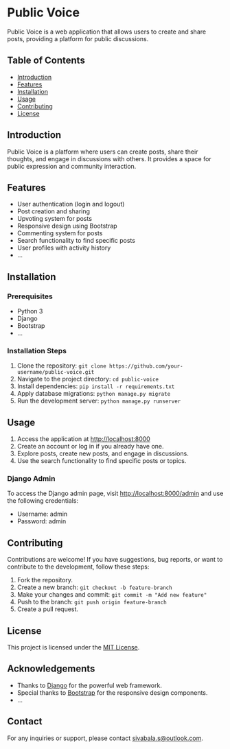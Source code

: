 # Public Voice

Public Voice is a web application that allows users to create and share posts, providing a platform for public discussions.

## Table of Contents

- [Introduction](#introduction)
- [Features](#features)
- [Installation](#installation)
- [Usage](#usage)
- [Contributing](#contributing)
- [License](#license)

## Introduction

Public Voice is a platform where users can create posts, share their thoughts, and engage in discussions with others. It provides a space for public expression and community interaction.

## Features

- User authentication (login and logout)
- Post creation and sharing
- Upvoting system for posts
- Responsive design using Bootstrap
- Commenting system for posts
- Search functionality to find specific posts
- User profiles with activity history
- ...

## Installation

### Prerequisites

- Python 3
- Django
- Bootstrap
- ...

### Installation Steps

1. Clone the repository: `git clone https://github.com/your-username/public-voice.git`
2. Navigate to the project directory: `cd public-voice`
3. Install dependencies: `pip install -r requirements.txt`
4. Apply database migrations: `python manage.py migrate`
5. Run the development server: `python manage.py runserver`

## Usage

1. Access the application at [http://localhost:8000](http://localhost:8000)
2. Create an account or log in if you already have one.
3. Explore posts, create new posts, and engage in discussions.
4. Use the search functionality to find specific posts or topics.

### Django Admin

To access the Django admin page, visit [http://localhost:8000/admin](http://localhost:8000/admin) and use the following credentials:
- Username: admin
- Password: admin

## Contributing

Contributions are welcome! If you have suggestions, bug reports, or want to contribute to the development, follow these steps:

1. Fork the repository.
2. Create a new branch: `git checkout -b feature-branch`
3. Make your changes and commit: `git commit -m "Add new feature"`
4. Push to the branch: `git push origin feature-branch`
5. Create a pull request.

## License

This project is licensed under the [MIT License](LICENSE).

## Acknowledgements

- Thanks to [Django](https://www.djangoproject.com/) for the powerful web framework.
- Special thanks to [Bootstrap](https://getbootstrap.com/) for the responsive design components.
- ...

## Contact

For any inquiries or support, please contact [sivabala.s@outlook.com](mailto:sivabala.s@outlook.com).
